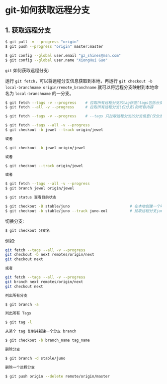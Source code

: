 # git-如何获取远程分支

## 1. 获取远程分支

```bash
$ git pull -v --progress "origin"
$ git push --progress "origin" master:master

$ git config --global user.email "gz_shines@msn.com"
$ git config --global user.name "XiongHui Guo"
```

`git` 如何获取远程分支:

运行 `git fetch`，可以将远程分支信息获取到本地，再运行 `git checkout -b local-branchname origin/remote_branchname` 就可以将远程分支映射到本地命名为 `local-branchname` 的一分支。

```bash
$ git fetch --tags -v --progress    # 拉取所有远程分支的tag标签(tags包括分支和tag)信息
$ git fetch --all -v --progress     # 拉取所有远程分支(仅分支)的所有内容

$ git fetch --tags -v --progress    # --tags 只拉取远程分支的分支信息(仅分支列表), --all 拉取所有远程分支的所有数据

$ git fetch --tags --all -v --progress
$ git checkout -b jewel --track origin/jewel

或者

$ git checkout -b jewel origin/jewel

或者

$ git checkout --track origin/jewel

或者

$ git fetch --tags --all -v --progress
$ git branch jewel origin/jewel

$ git status 查看目前状态

$ git checkout -B stable/juno                           # 在本地创建一个叫stable/juno的新分支
$ git checkout -b stable/juno --track juno-eol          # 拉取远程分支juno-eol, 并且把分支重命名为stable/juno
```

切换分支:

```bash
$ git checkout 分支名
```

例如:

```bash
git fetch --tags --all -v --progress
git checkout -b next remotes/origin/next
git checkout next

或者

git fetch --tags --all -v --progress
git branch next remotes/origin/next
git checkout next
```

```bash
列出所有分支

$ git branch -a

列出所有 Tags

$ git tag -l

从某个 tag 复制并新建一个分支 branch

$ git checkout -b branch_name tag_name

删除分支

$ git branch -d stable/juno

删除一个远程分支

$ git push origin --delete remote/origin/master
```
